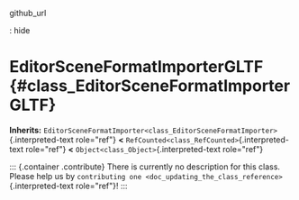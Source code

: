 github_url

:   hide

# EditorSceneFormatImporterGLTF {#class_EditorSceneFormatImporterGLTF}

**Inherits:**
`EditorSceneFormatImporter<class_EditorSceneFormatImporter>`{.interpreted-text
role="ref"} **\<** `RefCounted<class_RefCounted>`{.interpreted-text
role="ref"} **\<** `Object<class_Object>`{.interpreted-text role="ref"}

::: {.container .contribute}
There is currently no description for this class. Please help us by
`contributing one <doc_updating_the_class_reference>`{.interpreted-text
role="ref"}!
:::
